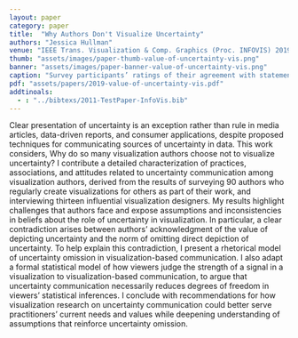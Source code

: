 ```yaml
---
layout: paper
category: paper
title:  "Why Authors Don't Visualize Uncertainty"
authors: "Jessica Hullman"
venue: "IEEE Trans. Visualization & Comp. Graphics (Proc. INFOVIS) 2019"
thumb: "assets/images/paper-thumb-value-of-uncertainty-vis.png"
banner: "assets/images/paper-banner-value-of-uncertainty-vis.png"
caption: "Survey participants’ ratings of their agreement with statements on a 5pt scale (1=Strongly Disagree, 5=Strongly Agree)."
pdf: "assets/papers/2019-value-of-uncertainty-vis.pdf"
addtinoals:
  - : "../bibtexs/2011-TestPaper-InfoVis.bib"
---
```


<!-- abstract -->
<p>Clear presentation of uncertainty is an exception rather than rule in media articles, data-driven reports, and consumer applications, despite proposed techniques for communicating sources of uncertainty in data. This work considers, Why do so many visualization authors choose not to visualize uncertainty? I contribute a detailed characterization of practices, associations, and attitudes related to uncertainty communication among visualization authors, derived from the results of surveying 90 authors who regularly create visualizations for others as part of their work, and interviewing thirteen influential visualization designers. My results highlight challenges that authors face and expose assumptions and inconsistencies in beliefs about the role of uncertainty in visualization. In particular, a clear contradiction arises between authors’ acknowledgment of the value of depicting uncertainty and the norm of omitting direct depiction of uncertainty. To help explain this contradiction, I present a rhetorical model of uncertainty omission in visualization-based communication. I also adapt a formal statistical model of how viewers judge the strength of a signal in a visualization to visualization-based communication, to argue that uncertainty communication necessarily reduces degrees of freedom in viewers’ statistical inferences. I conclude with recommendations for how visualization research on uncertainty communication could better serve practitioners’ current needs and values while deepening understanding of assumptions that reinforce uncertainty omission.</p>

